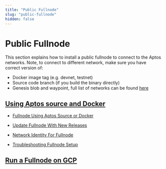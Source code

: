 ```yaml
---
title: "Public Fullnode"
slug: "public-fullnode"
hidden: false
---
```


# Public Fullnode

This section explains how to install a public fullnode to connect to the Aptos networks. Note, to connect to different network, make sure you have correct version of:

- Docker image tag (e.g. devnet, testnet)
- Source code branch (if you build the binary directly)
- Genesis blob and waypoint, full list of networks can be found [here](https://github.com/aptos-labs/aptos-genesis-waypoint)

## [Using Aptos source and Docker](fullnode-source-code-or-docker.md)

- [Fullnode Using Aptos Source or Docker](fullnode-source-code-or-docker.md)

- [Update Fullnode With New Releases](update-fullnode-with-new-releases.md)

- [Network Identity For Fullnode](network-identity-fullnode.md)

- [Troubleshooting Fullnode Setup](troubleshooting-fullnode.md)

## [Run a Fullnode on GCP](run-a-fullnode-on-gcp.md)


